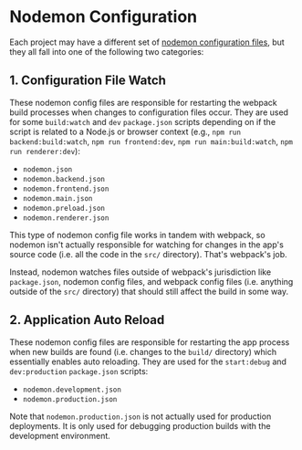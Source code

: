 # Nodemon Configuration

Each project may have a different set of [nodemon configuration files](https://github.com/remy/nodemon?tab=readme-ov-file#config-files), but they all fall into one of the following two categories:

## 1. Configuration File Watch

These nodemon config files are responsible for restarting the webpack build processes when changes to configuration files occur. They are used for some `build:watch` and `dev` `package.json` scripts depending on if the script is related to a Node.js or browser context (e.g., `npm run backend:build:watch`, `npm run frontend:dev`, `npm run main:build:watch`, `npm run renderer:dev`):

-   `nodemon.json`
-   `nodemon.backend.json`
-   `nodemon.frontend.json`
-   `nodemon.main.json`
-   `nodemon.preload.json`
-   `nodemon.renderer.json`

This type of nodemon config file works in tandem with webpack, so nodemon isn't actually responsible for watching for changes in the app's source code (i.e. all the code in the `src/` directory). That's webpack's job.

Instead, nodemon watches files outside of webpack's jurisdiction like `package.json`, nodemon config files, and webpack config files (i.e. anything outside of the `src/` directory) that should still affect the build in some way.

## 2. Application Auto Reload

These nodemon config files are responsible for restarting the app process when new builds are found (i.e. changes to the `build/` directory) which essentially enables auto reloading. They are used for the `start:debug` and `dev:production` `package.json` scripts:

-   `nodemon.development.json`
-   `nodemon.production.json`

Note that `nodemon.production.json` is not actually used for production deployments. It is only used for debugging production builds with the development environment.
